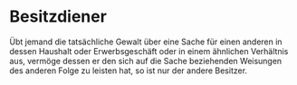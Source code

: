 # Besitzdiener

Übt jemand die tatsächliche Gewalt über eine Sache für einen anderen in dessen Haushalt oder Erwerbsgeschäft oder in einem ähnlichen Verhältnis aus, vermöge dessen er den sich auf die Sache beziehenden Weisungen des anderen Folge zu leisten hat, so ist nur der andere Besitzer.